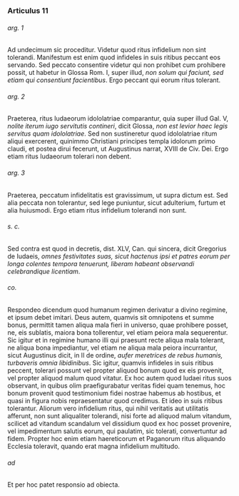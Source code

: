 ### Articulus 11

###### arg. 1
Ad undecimum sic proceditur. Videtur quod ritus infidelium non sint tolerandi. Manifestum est enim quod infideles in suis ritibus peccant eos servando. Sed peccato consentire videtur qui non prohibet cum prohibere possit, ut habetur in Glossa Rom. I, super illud, *non solum qui faciunt, sed etiam qui consentiunt facientibus*. Ergo peccant qui eorum ritus tolerant.

###### arg. 2
Praeterea, ritus Iudaeorum idololatriae comparantur, quia super illud Gal. V, *nolite iterum iugo servitutis contineri*, dicit Glossa, *non est levior haec legis servitus quam idololatriae*. Sed non sustineretur quod idololatriae ritum aliqui exercerent, quinimmo Christiani principes templa idolorum primo claudi, et postea dirui fecerunt, ut Augustinus narrat, XVIII de Civ. Dei. Ergo etiam ritus Iudaeorum tolerari non debent.

###### arg. 3
Praeterea, peccatum infidelitatis est gravissimum, ut supra dictum est. Sed alia peccata non tolerantur, sed lege puniuntur, sicut adulterium, furtum et alia huiusmodi. Ergo etiam ritus infidelium tolerandi non sunt.

###### s. c.
Sed contra est quod in decretis, dist. XLV, Can. qui sincera, dicit Gregorius de Iudaeis, *omnes festivitates suas, sicut hactenus ipsi et patres eorum per longa colentes tempora tenuerunt, liberam habeant observandi celebrandique licentiam*.

###### co.
Respondeo dicendum quod humanum regimen derivatur a divino regimine, et ipsum debet imitari. Deus autem, quamvis sit omnipotens et summe bonus, permittit tamen aliqua mala fieri in universo, quae prohibere posset, ne, eis sublatis, maiora bona tollerentur, vel etiam peiora mala sequerentur. Sic igitur et in regimine humano illi qui praesunt recte aliqua mala tolerant, ne aliqua bona impediantur, vel etiam ne aliqua mala peiora incurrantur, sicut Augustinus dicit, in II de ordine, *aufer meretrices de rebus humanis, turbaveris omnia libidinibus*. Sic igitur, quamvis infideles in suis ritibus peccent, tolerari possunt vel propter aliquod bonum quod ex eis provenit, vel propter aliquod malum quod vitatur. Ex hoc autem quod Iudaei ritus suos observant, in quibus olim praefigurabatur veritas fidei quam tenemus, hoc bonum provenit quod testimonium fidei nostrae habemus ab hostibus, et quasi in figura nobis repraesentatur quod credimus. Et ideo in suis ritibus tolerantur. Aliorum vero infidelium ritus, qui nihil veritatis aut utilitatis afferunt, non sunt aliqualiter tolerandi, nisi forte ad aliquod malum vitandum, scilicet ad vitandum scandalum vel dissidium quod ex hoc posset provenire, vel impedimentum salutis eorum, qui paulatim, sic tolerati, convertuntur ad fidem. Propter hoc enim etiam haereticorum et Paganorum ritus aliquando Ecclesia toleravit, quando erat magna infidelium multitudo.

###### ad 
Et per hoc patet responsio ad obiecta.

